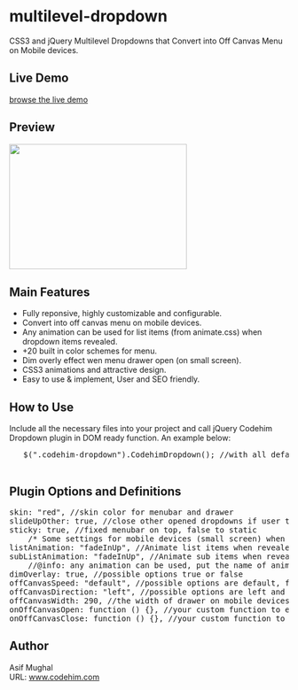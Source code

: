 # multilevel-dropdown
CSS3 and jQuery Multilevel Dropdowns that Convert into Off Canvas Menu on Mobile devices. 

## Live Demo 
[browse the live demo](https://codehimblog.github.io/multilevel-dropdown/)

## Preview
<a href="https://2.bp.blogspot.com/-40ggpRicT2w/XAZsa8Eei1I/AAAAAAAAB0s/_L5JSBIF58seALEvSR876SLX5lISSUsxgCLcBGAs/s1600/codehim-dropdown.jpg" imageanchor="1" ><img border="0" src="https://2.bp.blogspot.com/-40ggpRicT2w/XAZsa8Eei1I/AAAAAAAAB0s/_L5JSBIF58seALEvSR876SLX5lISSUsxgCLcBGAs/s320/codehim-dropdown.jpg" width="320" height="226" data-original-width="1064" data-original-height="750" /></a>


## Main Features
 * Fully reponsive, highly customizable and configurable.
 * Convert into off canvas menu on mobile devices.
 * Any animation can be used for list items (from animate.css) when dropdown items revealed.
 * +20 built in color schemes for menu. 
 * Dim overly effect wen menu drawer open (on small screen). 
 * CSS3 animations and attractive design. 
 * Easy to use & implement, User and SEO friendly.  
 
 ## How to Use
 Include all the necessary files into your project and call jQuery Codehim Dropdown plugin in DOM ready function. An example below:
 <pre>   $(".codehim-dropdown").CodehimDropdown(); //with all default settings
 </pre>
 ## Plugin Options and Definitions
 <pre>
skin: "red", //skin color for menubar and drawer
slideUpOther: true, //close other opened dropdowns if user trigger new one 
sticky: true, //fixed menubar on top, false to static
	/* Some settings for mobile devices (small screen) when horizontal menubar converted into offcanvas menu */
listAnimation: "fadeInUp", //Animate list items when revealed 
subListAnimation: "fadeInUp", //Animate sub items when revealed 
	//@info: any animation can be used, put the name of animation class name from animate.css in the above options
dimOverlay: true, //possible options true or false 
offCanvasSpeed: "default", //possible options are default, fast, faster, slow and slower
offCanvasDirection: "left", //possible options are left and right 
offCanvasWidth: 290, //the width of drawer on mobile devices in pixels
onOffCanvasOpen: function () {}, //your custom function to execute when menu open on mobile devices
onOffCanvasClose: function () {}, //your custom function to execute when menu closed
</pre>

## Author
Asif Mughal <br>
URL: www.codehim.com 
